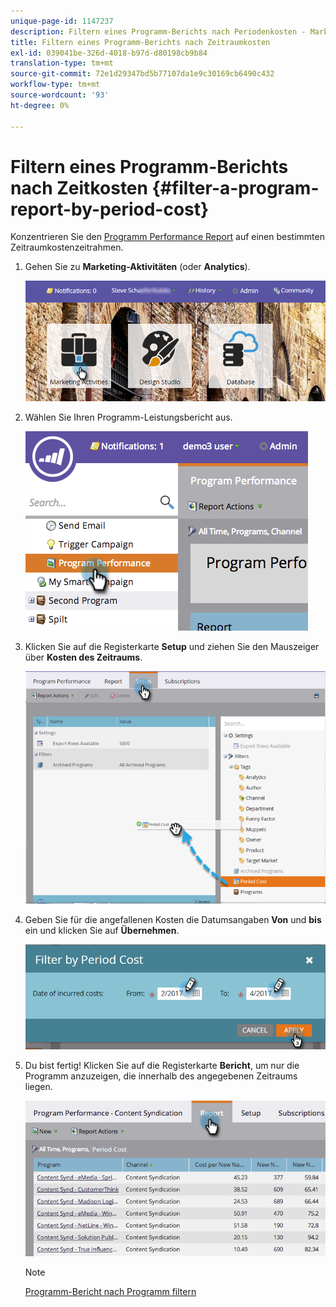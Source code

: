 ```yaml
---
unique-page-id: 1147237
description: Filtern eines Programm-Berichts nach Periodenkosten - Marketo Docs - Produktdokumentation
title: Filtern eines Programm-Berichts nach Zeitraumkosten
exl-id: 039041be-326d-4018-b97d-d80198cb9b84
translation-type: tm+mt
source-git-commit: 72e1d29347bd5b77107da1e9c30169cb6490c432
workflow-type: tm+mt
source-wordcount: '93'
ht-degree: 0%

---
```


# Filtern eines Programm-Berichts nach Zeitkosten {#filter-a-program-report-by-period-cost}

Konzentrieren Sie den [Programm Performance Report](/help/marketo/product-docs/core-marketo-concepts/programs/program-performance-report/create-a-program-performance-report.md) auf einen bestimmten Zeitraumkostenzeitrahmen.

1. Gehen Sie zu **Marketing-Aktivitäten** (oder **Analytics**).

   ![](assets/login-marketing-activities-1.png)

1. Wählen Sie Ihren Programm-Leistungsbericht aus.

   ![](assets/image2014-9-23-16-3a22-3a52.png)

1. Klicken Sie auf die Registerkarte **Setup** und ziehen Sie den Mauszeiger über **Kosten des Zeitraums**.

   ![](assets/lm-86194-1.png)

1. Geben Sie für die angefallenen Kosten die Datumsangaben **Von** und **bis** ein und klicken Sie auf **Übernehmen**.

   ![](assets/lm-86194-2a-hands.png)

1. Du bist fertig! Klicken Sie auf die Registerkarte **Bericht**, um nur die Programm anzuzeigen, die innerhalb des angegebenen Zeitraums liegen.

   ![](assets/lm-86194-report-tab.png)

   >[!NOTE]
   >
   >[Programm-Bericht nach Programm filtern](/help/marketo/product-docs/core-marketo-concepts/programs/program-performance-report/filter-a-program-report-by-program.md)
